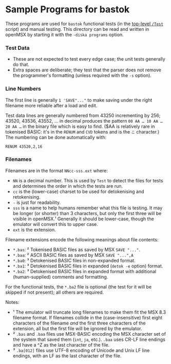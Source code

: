 Sample Programs for bastok
==========================

These programs are used for `bastok` functional tests (in the [top-level
`/Test`](../Test) script) and manual testing. This directory can be read
and written in openMSX by starting it with the `-diska programs` option.

### Test Data

- These are not expected to test every edge case; the unit tests generally
  do that.
- Extra spaces are deliberate; they test that the parser does not remove
  the programmer's formatting (unless required with the `-s` option).

### Line Numbers

The first line is generally `1 'SAVE"..."` to make saving under the right
filename more reliable after a load and edit.

Test data lines are generally numbered from 43250 incrementing by 256;
43520, 43536, 43552, ... in decimal produces the pattern
`00 AA … 10 AA … 20 AA …` in the binary file which is easy to find. ($AA is
relatively rare in tokenised BASIC: it's in the `RENUM` and `CVD` tokens
and is the `こ` character.) The numbering can be done automatically with:

    RENUM 43520,2,16

### Filenames

Filenames are in the format `NNcc-sss.ext` where:
- `NN` is a decimal number. This is used by `Test` to detect the files
  for tests and determines the order in which the tests are run.
- `cc` is the (lower-case) charset to be used for detokenising and retokenising.
- `-` is just for readability.
- `sss` is a name to help humans remember what this file is testing.
  It may be longer (or shorter) than 3 characters, but only the first
  three will be visible in openMSX.¹ Generally it should be lower-case,
  though the emulator will convert this to upper case.
- `ext` is the extension.

Filename extensions encode the following meanings about file contents:
- `*.bas`: ² Tokenised BASIC files as saved by MSX `SAVE "..."`.
- `*.baa`: ² ASCII BASIC files as saved by MSX `SAVE "...",A`
- `*.ba0`: ³ Detokenised BASIC files in non-expanded format.
- `*.ba1`: ³ Detokenised BASIC files in expanded (`detok -e` option) format.
- `*.ba2`: ³ Detokenised BASIC files in expanded format with additional
             (human-supplied) comments and formatting.

For the functional tests, the `*.ba2` file is optional (the test for it
will be skipped if not present); all others are required.

Notes:
- ¹ The emulator will truncate long filenames to make them fit the MSX 8.3
  filename format. If filenames collide in the (case-insensitive) first
  eight characters of the filename _and_ the first three characters of the
  extension, all but the first file will be ignored by the emulator.
- ² `.bas` and `.baa` files use MSX-BASIC encoding the MSX character set of
  the system that saved them (`int`, `ja`, etc.). `.baa` uses CR-LF line
  endings and have a ^Z as the last character of the file.
- ³ `.ba[012]` files use UTF-8 encoding of Unicode and Unix LF line endings,
  with an LF as the last character of the file.
